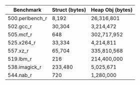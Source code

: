 | Benchmark | Struct (bytes) | Heap Obj (bytes) |
| --------------- | ------- | -----------
| 500.perlbench_r | 8,192   | 26,316,801 |
| 502.gcc_r       | 30,304  | 3,214,472 |
| 505.mcf_r       | 648     | 302,717,952 |
| 525.x264_r      | 33,334  | 4,214,811 |
| 557.xz_r        | 65,704  | 335,810,568 |
| 519.lbm_r       | 216     | 214,400,000 |
| 538.imagick_r   | 233,480 | 5,025,671 |
| 544.nab_r       | 720     | 1,280,000 |

